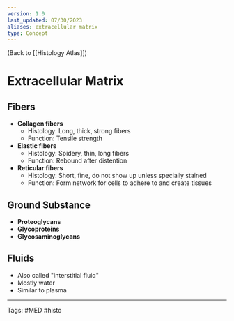 ```yaml
---
version: 1.0
last_updated: 07/30/2023
aliases: extracellular matrix
type: Concept
---
```


(Back to [[Histology Atlas]])

# Extracellular Matrix

## Fibers
- **Collagen fibers**
	- Histology: Long, thick, strong fibers
	- Function: Tensile strength
- **Elastic fibers**
	- Histology: Spidery, thin, long fibers
	- Function: Rebound after distention
- **Reticular fibers**
	- Histology: Short, fine, do not show up unless specially stained
	- Function: Form network for cells to adhere to and create tissues

## Ground Substance
- **Proteoglycans**
- **Glycoproteins**
- **Glycosaminoglycans**

## Fluids
- Also called "interstitial fluid"
- Mostly water
- Similar to plasma


---
Tags: #MED #histo